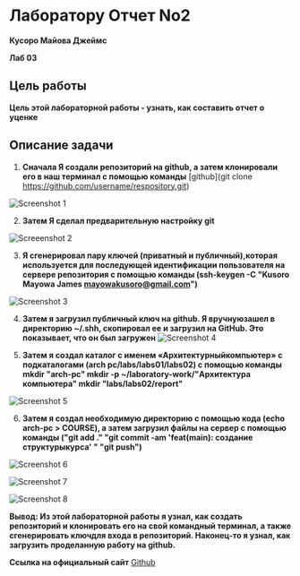 #  **Лаборатору Отчет No2**

**Кусоро Майова Джеймс**

**Лаб 03**

## Цель работы
**Цель этой лабораторной работы - узнать, как составить отчет о уценке**

## **Описание задачи**
1. **Сначала Я создали репозиторий на github, а затем
клонировали его в наш терминал с помощью команды** [github](git clone https://github.com/username/respository.git)

![Screenshot 1](images/Screenshot1)

2. **Затем Я сделал предварительную настройку git**

![Screeenshot 2](images/Screenshot2)

3. **Я сгенерировал пару ключей (приватный и публичный),которая используется для последующей идентификации
пользователя на сервере репозитория с помощью
команды (ssh-keygen -C "Kusoro Mayowa James <mayowakusoro@gmail.com>")**

![Screenshot 3](images/Screenshot3)

4. **Затем я загрузил публичный ключ на github. Я вручнуюзашел в директорию ~/.shh, скопировал ее и загрузил на GitHub. Это показывает, что он был загружен**
![Screenshot 4](images/Screenshot4)

5. **Затем я создал каталог с именем «Архитектурныйкомпьютер» с подкаталогами (arch pc/labs/labs01/labs02) с помощью команды mkdir "arch-pc" mkdir -p ~/laboratory-work/"Архитектура компьютера" mkdir "labs/labs02/report"**

![Screenshot 5](images/Screenshot5)

6. **Затем я создал необходимую директорию с помощью кода (echo arch-pc > COURSE), а затем загрузил файлы на сервер с помощью команды ("git add ." "git commit -am 'feat(main): создание структурыкурса' " "git push")**

![Screenshot 6](images/Screenshot6)

![Screenshot 7](images/Screenshot7)

![Screenshot 8](images/Screenshot8)


**Вывод: Из этой лабораторной работы я узнал, как создать репозиторий и клонировать его на свой командный терминал, а также сгенерировать ключдля входа в репозиторий. Наконец-то я узнал, как загрузить проделанную работу на github.**

**Ссылка на официальный сайт** [Github](https://github.com/Ushie47/Laboratory-work.git)
